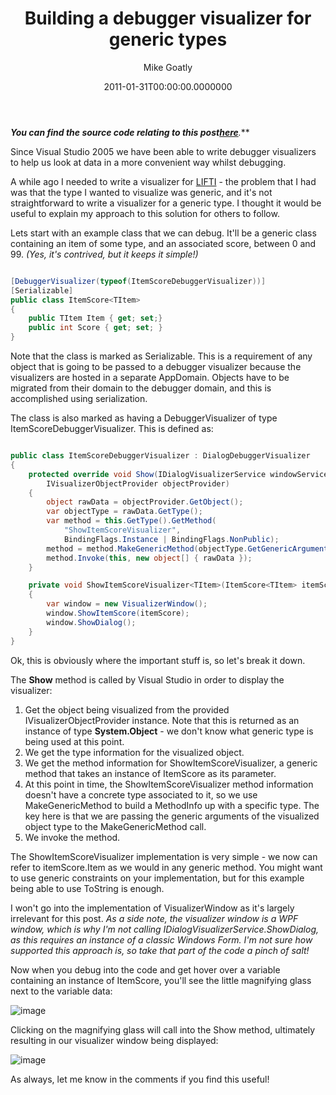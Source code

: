 ﻿---
title: "Building a debugger visualizer for generic types"
date: "2011-01-31T00:00:00.0000000"
author: "Mike Goatly"
---
***You can find the source code relating to this
post**[**here**](/media/1021/genericdebuggervisualizer.zip)**\.***

Since Visual Studio 2005 we have been able to write debugger
visualizers to help us look at data in a more convenient way whilst
debugging\.

A while ago I needed to write a visualizer for [LIFTI](http://lifti.codeplex.com/) \- the
problem that I had was that the type I wanted to visualize was
generic\, and it's not straightforward to write a visualizer for a
generic type\. I thought it would be useful to explain my approach
to this solution for others to follow\.

Lets start with an example class that we can debug\. It'll be a
generic class containing an item of some type\, and an associated
score\, between 0 and 99\. *\(Yes\, it's contrived\, but it keeps it
simple\!\)*

``` csharp

[DebuggerVisualizer(typeof(ItemScoreDebuggerVisualizer))]
[Serializable]
public class ItemScore<TItem>
{
    public TItem Item { get; set;}
    public int Score { get; set; }
}
```
Note that the class is marked as Serializable\. This is a
requirement of any object that is going to be passed to a debugger
visualizer because the visualizers are hosted in a separate
AppDomain\. Objects have to be migrated from their domain to the
debugger domain\, and this is accomplished using serialization\.

The class is also marked as having a DebuggerVisualizer of type
ItemScoreDebuggerVisualizer\. This is defined as:

``` csharp

public class ItemScoreDebuggerVisualizer : DialogDebuggerVisualizer
{
    protected override void Show(IDialogVisualizerService windowService, 
        IVisualizerObjectProvider objectProvider)
    {
        object rawData = objectProvider.GetObject();
        var objectType = rawData.GetType();
        var method = this.GetType().GetMethod(
            "ShowItemScoreVisualizer", 
            BindingFlags.Instance | BindingFlags.NonPublic);
        method = method.MakeGenericMethod(objectType.GetGenericArguments());
        method.Invoke(this, new object[] { rawData });
    }

    private void ShowItemScoreVisualizer<TItem>(ItemScore<TItem> itemScore)
    {
        var window = new VisualizerWindow();
        window.ShowItemScore(itemScore);
        window.ShowDialog();
    }
}
```
Ok\, this is obviously where the important stuff is\, so let's
break it down\.

The **Show** method is called by Visual Studio in
order to display the visualizer:

1. Get the object being visualized from the provided
IVisualizerObjectProvider instance\. Note that this is returned as
an instance of type **System\.Object** \- we don't know
what generic type is being used at this point\.
1. We get the type information for the visualized object\.
1. We get the method information for ShowItemScoreVisualizer\, a
generic method that takes an instance of ItemScore as its
parameter\.
1. At this point in time\, the ShowItemScoreVisualizer method
information doesn't have a concrete type associated to it\, so we
use MakeGenericMethod to build a MethodInfo up with a specific
type\. The key here is that we are passing the generic arguments of
the visualized object type to the MakeGenericMethod call\.
1. We invoke the method\.

The ShowItemScoreVisualizer implementation is very simple \- we
now can refer to itemScore\.Item as we would in any generic method\.
You might want to use generic constraints on your implementation\,
but for this example being able to use ToString is enough\.

I won't go into the implementation of VisualizerWindow as it's
largely irrelevant for this post\. *As a side note\, the
visualizer window is a WPF window\, which is why I'm not calling
IDialogVisualizerService\.ShowDialog\, as this requires an instance
of a classic Windows Form\. I'm not sure how supported this approach
is\, so take that part of the code a pinch of salt\!*

Now when you debug into the code and get hover over a variable
containing an instance of ItemScore\, you'll see the little
magnifying glass next to the variable data:

![image](/images/post/2011/01/Windows-Live-Writer_76320b98df53_9AAB_image_thumb_2.png)

Clicking on the magnifying glass will call into the Show method\,
ultimately resulting in our visualizer window being displayed:

![image](/images/post/2011/01/Windows-Live-Writer_76320b98df53_9AAB_image_thumb_3.png)

As always\, let me know in the comments if you find this
useful\!


